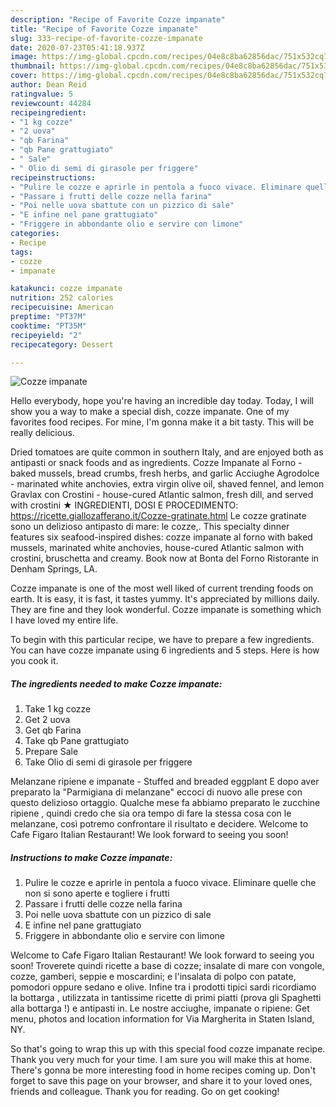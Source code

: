 ```yaml
---
description: "Recipe of Favorite Cozze impanate"
title: "Recipe of Favorite Cozze impanate"
slug: 333-recipe-of-favorite-cozze-impanate
date: 2020-07-23T05:41:18.937Z
image: https://img-global.cpcdn.com/recipes/04e8c8ba62856dac/751x532cq70/cozze-impanate-recipe-main-photo.jpg
thumbnail: https://img-global.cpcdn.com/recipes/04e8c8ba62856dac/751x532cq70/cozze-impanate-recipe-main-photo.jpg
cover: https://img-global.cpcdn.com/recipes/04e8c8ba62856dac/751x532cq70/cozze-impanate-recipe-main-photo.jpg
author: Dean Reid
ratingvalue: 5
reviewcount: 44284
recipeingredient:
- "1 kg cozze"
- "2 uova"
- "qb Farina"
- "qb Pane grattugiato"
- " Sale"
- " Olio di semi di girasole per friggere"
recipeinstructions:
- "Pulire le cozze e aprirle in pentola a fuoco vivace. Eliminare quelle che non si sono aperte e togliere i frutti"
- "Passare i frutti delle cozze nella farina"
- "Poi nelle uova sbattute con un pizzico di sale"
- "E infine nel pane grattugiato"
- "Friggere in abbondante olio e servire con limone"
categories:
- Recipe
tags:
- cozze
- impanate

katakunci: cozze impanate 
nutrition: 252 calories
recipecuisine: American
preptime: "PT37M"
cooktime: "PT35M"
recipeyield: "2"
recipecategory: Dessert

---
```



![Cozze impanate](https://img-global.cpcdn.com/recipes/04e8c8ba62856dac/751x532cq70/cozze-impanate-recipe-main-photo.jpg)

Hello everybody, hope you're having an incredible day today. Today, I will show you a way to make a special dish, cozze impanate. One of my favorites food recipes. For mine, I'm gonna make it a bit tasty. This will be really delicious.

Dried tomatoes are quite common in southern Italy, and are enjoyed both as antipasti or snack foods and as ingredients. Cozze Impanate al Forno - baked mussels, bread crumbs, fresh herbs, and garlic Acciughe Agrodolce - marinated white anchovies, extra virgin olive oil, shaved fennel, and lemon Gravlax con Crostini - house-cured Atlantic salmon, fresh dill, and served with crostini ★ INGREDIENTI, DOSI E PROCEDIMENTO: https://ricette.giallozafferano.it/Cozze-gratinate.html Le cozze gratinate sono un delizioso antipasto di mare: le cozze,. This specialty dinner features six seafood-inspired dishes: cozze impanate al forno with baked mussels, marinated white anchovies, house-cured Atlantic salmon with crostini, bruschetta and creamy. Book now at Bonta del Forno Ristorante in Denham Springs, LA.

Cozze impanate is one of the most well liked of current trending foods on earth. It is easy, it is fast, it tastes yummy. It's appreciated by millions daily. They are fine and they look wonderful. Cozze impanate is something which I have loved my entire life.


To begin with this particular recipe, we have to prepare a few ingredients. You can have cozze impanate using 6 ingredients and 5 steps. Here is how you cook it.

<!--inarticleads1-->

##### The ingredients needed to make Cozze impanate:

1. Take 1 kg cozze
1. Get 2 uova
1. Get qb Farina
1. Take qb Pane grattugiato
1. Prepare  Sale
1. Take  Olio di semi di girasole per friggere


Melanzane ripiene e impanate - Stuffed and breaded eggplant E dopo aver preparato la &#34;Parmigiana di melanzane&#34; eccoci di nuovo alle prese con questo delizioso ortaggio. Qualche mese fa abbiamo preparato le zucchine ripiene , quindi credo che sia ora tempo di fare la stessa cosa con le melanzane, così potremo confrontare il risultato e decidere. Welcome to Cafe Figaro Italian Restaurant! We look forward to seeing you soon! 

<!--inarticleads2-->

##### Instructions to make Cozze impanate:

1. Pulire le cozze e aprirle in pentola a fuoco vivace. Eliminare quelle che non si sono aperte e togliere i frutti
1. Passare i frutti delle cozze nella farina
1. Poi nelle uova sbattute con un pizzico di sale
1. E infine nel pane grattugiato
1. Friggere in abbondante olio e servire con limone


Welcome to Cafe Figaro Italian Restaurant! We look forward to seeing you soon! Troverete quindi ricette a base di cozze; insalate di mare con vongole, cozze, gamberi, seppie e moscardini; e l&#39;insalata di polpo con patate, pomodori oppure sedano e olive. Infine tra i prodotti tipici sardi ricordiamo la bottarga , utilizzata in tantissime ricette di primi piatti (prova gli Spaghetti alla bottarga !) e antipasti in. Le nostre acciughe, impanate o ripiene: Get menu, photos and location information for Via Margherita in Staten Island, NY. 

So that's going to wrap this up with this special food cozze impanate recipe. Thank you very much for your time. I am sure you will make this at home. There's gonna be more interesting food in home recipes coming up. Don't forget to save this page on your browser, and share it to your loved ones, friends and colleague. Thank you for reading. Go on get cooking!
